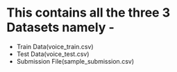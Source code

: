 # This contains all the three 3 Datasets namely -
- Train Data(voice_train.csv)
- Test Data(voice_test.csv)
- Submission File(sample_submission.csv) 

